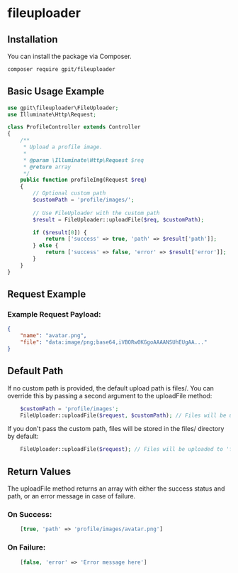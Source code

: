 # fileuploader

## Installation

You can install the package via Composer.

```bash
composer require gpit/fileuploader
```

## Basic Usage Example

```php
use gpit\fileuploader\FileUploader;
use Illuminate\Http\Request;

class ProfileController extends Controller
{
    /**
     * Upload a profile image.
     *
     * @param \Illuminate\Http\Request $req
     * @return array
     */
    public function profileImg(Request $req)
    {
        // Optional custom path
        $customPath = 'profile/images/';
        
        // Use FileUploader with the custom path
        $result = FileUploader::uploadFile($req, $customPath);

        if ($result[0]) {
            return ['success' => true, 'path' => $result['path']];
        } else {
            return ['success' => false, 'error' => $result['error']];
        }
    }
}

```

## Request Example

### Example Request Payload:

```json
{
    "name": "avatar.png",
    "file": "data:image/png;base64,iVBORw0KGgoAAAANSUhEUgAA..."
}
```

## Default Path

If no custom path is provided, the default upload path is files/. You can override this by passing a second argument to the uploadFile method:

```php
    $customPath = 'profile/images';
    FileUploader::uploadFile($request, $customPath); // Files will be uploaded to 'profile/images/'
```

If you don't pass the custom path, files will be stored in the files/ directory by default:

```php
    FileUploader::uploadFile($request); // Files will be uploaded to 'files/'
```

## Return Values

The uploadFile method returns an array with either the success status and path, or an error message in case of failure.

### On Success:

```php
    [true, 'path' => 'profile/images/avatar.png']
```

### On Failure:

```php
    [false, 'error' => 'Error message here']
```
